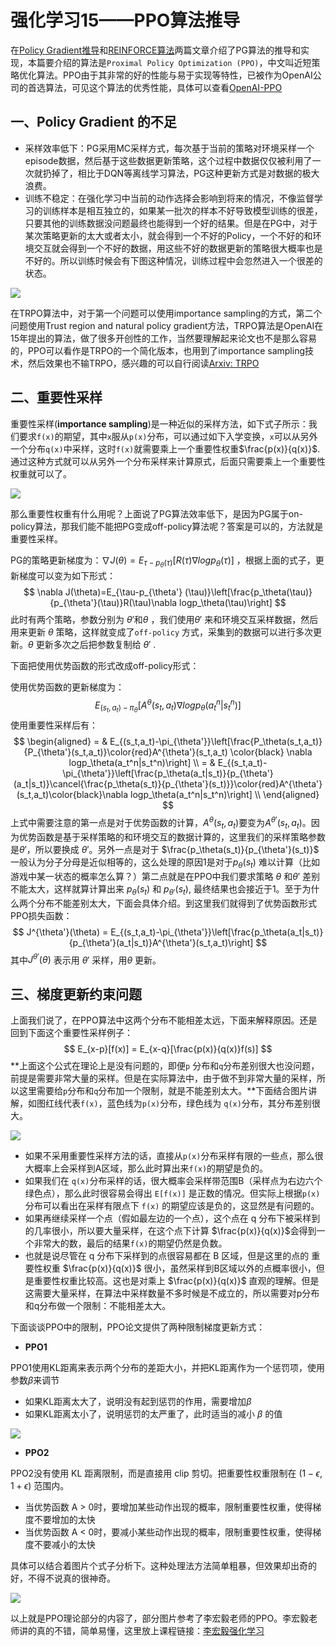 

# 强化学习15——PPO算法推导

在[Policy Gradient推导](https://blog.csdn.net/november_chopin/article/details/108032626?spm=1001.2014.3001.5501)和[REINFORCE算法](https://blog.csdn.net/november_chopin/article/details/108033013?spm=1001.2014.3001.5501)两篇文章介绍了PG算法的推导和实现，本篇要介绍的算法是`Proximal Policy Optimization (PPO)`，中文叫近短策略优化算法。PPO由于其非常的好的性能与易于实现等特性，已被作为OpenAI公司的首选算法，可见这个算法的优秀性能，具体可以查看[OpenAI-PPO](https://openai.com/blog/openai-baselines-ppo/)

## 一、Policy Gradient 的不足

- 采样效率低下：PG采用MC采样方式，每次基于当前的策略对环境采样一个episode数据，然后基于这些数据更新策略，这个过程中数据仅仅被利用了一次就扔掉了，相比于DQN等离线学习算法，PG这种更新方式是对数据的极大浪费。
- 训练不稳定：在强化学习中当前的动作选择会影响到将来的情况，不像监督学习的训练样本是相互独立的，如果某一批次的样本不好导致模型训练的很差，只要其他的训练数据没问题最终也能得到一个好的结果。但是在PG中，对于某次策略更新的太大或者太小，就会得到一个不好的Policy，一个不好的和环境交互就会得到一个不好的数据，用这些不好的数据更新的策略很大概率也是不好的。所以训练时候会有下图这种情况，训练过程中会忽然进入一个很差的状态。

![](http://inews.gtimg.com/newsapp_ls/0/14468661815/0)

在TRPO算法中，对于第一个问题可以使用importance sampling的方式，第二个问题使用Trust region and natural policy gradient方法，TRPO算法是OpenAI在15年提出的算法，做了很多开创性的工作，当然要理解起来论文也不是那么容易的，PPO可以看作是TRPO的一个简化版本，也用到了importance sampling技术，然后效果也不输TRPO，感兴趣的可以自行阅读[Arxiv: TRPO](https://arxiv.org/abs/1502.05477)

## 二、重要性采样

重要性采样(**importance sampling**)是一种近似的采样方法，如下式子所示：我们要求`f(x)`的期望，其中`x`服从`p(x)`分布，可以通过如下入学变换，`x`可以从另外一个分布`q(x)`中采样，这时`f(x)`就需要乘上一个重要性权重$\frac{p(x)}{q(x)}$. 通过这种方式就可以从另外一个分布采样来计算原式，后面只需要乘上一个重要性权重就可以了。

![](https://s3.bmp.ovh/imgs/2022/01/f9ddb3fb263a34d4.png)

那么重要性权重有什么用呢？上面说了PG算法效率低下，是因为PG属于on-policy算法，那我们能不能把PG变成off-policy算法呢？答案是可以的，方法就是重要性采样。

PG的策略更新梯度为：$\nabla J(\theta)=E_{\tau-p_\theta (\tau)}[R(\tau)\nabla logp_\theta(\tau)]$ ，根据上面的式子，更新梯度可以变为如下形式：
$$
\nabla J(\theta)=E_{\tau-p_{\theta'} (\tau)}\left[\frac{p_\theta(\tau)}{p_{\theta'}(\tau)}R(\tau)\nabla logp_\theta(\tau)\right]
$$
此时有两个策略，参数分别为 $\theta'$和$\theta$ ，我们使用$\theta'$ 来和环境交互采样数据，然后用来更新 $\theta$ 策略，这样就变成了`off-policy` 方式，采集到的数据可以进行多次更新。$\theta$ 更新多次之后把参数复制给 $\theta'$ .

下面把使用优势函数的形式改成off-policy形式：

使用优势函数的更新梯度为：
$$
E_{(s_t,a_t)-\pi_\theta}[A^\theta(s_t,a_t)\nabla logp_\theta(a_t^n|s_t^n)]
$$
使用重要性采样后有：
$$
\begin{aligned}
= & E_{(s_t,a_t)-\pi_{\theta'}}\left[\frac{P_\theta(s_t,a_t)}{P_{\theta'}(s_t,a_t)}\color{red}A^{\theta'}(s_t,a_t) \color{black} \nabla logp_\theta(a_t^n|s_t^n)\right] \\
= & E_{(s_t,a_t)-\pi_{\theta'}}\left[\frac{p_\theta(a_t|s_t)}{p_{\theta'}(a_t|s_t)}\cancel{\frac{p_\theta(s_t)}{p_{\theta'}(s_t)}}\color{red}A^{\theta'}(s_t,a_t)\color{black}\nabla logp_\theta(a_t^n|s_t^n)\right] \\
\end{aligned}
$$
上式中需要注意的第一点是对于优势函数的计算，$A^{\theta}(s_t,a_t)$要变为$A^{\theta'}(s_t,a_t)$。因为优势函数是基于采样策略的和环境交互的数据计算的，这里我们的采样策略参数是$\theta'$，所以要换成 $\theta'$。另外一点是对于 $\frac{p_\theta(s_t)}{p_{\theta'}(s_t)}$ 一般认为分子分母是近似相等的，这么处理的原因1是对于$p_\theta(s_t)$ 难以计算（比如游戏中某一状态的概率怎么算？）第二点就是在PPO中我们要求策略 $\theta$ 和$\theta'$ 差别不能太大，这样就算计算出来 $p_\theta(s_t)$ 和 $p_{\theta'}(s_t)$, 最终结果也会接近于1。至于为什么两个分布不能差别太大，下面会具体介绍。到这里我们就得到了优势函数形式PPO损失函数：
$$
J^{\theta'}(\theta) = E_{(s_t,a_t)-\pi_{\theta'}}\left[\frac{p_\theta(a_t|s_t)}{p_{\theta'}(a_t|s_t)}A^{\theta'}(s_t,a_t)\right]
$$
其中$J^{\theta'}(\theta)$ 表示用 $\theta'$ 采样，用$\theta$ 更新。

## 三、梯度更新约束问题

上面我们说了，在PPO算法中这两个分布不能相差太远，下面来解释原因。还是回到下面这个重要性采样例子：
$$
E_{x-p}[f(x)] = E_{x-q}[\frac{p(x)}{q(x)}f(s)]
$$
**上面这个公式在理论上是没有问题的，即便`p` 分布和`q`分布差别很大也没问题，前提是需要非常大量的采样。但是在实际算法中，由于做不到非常大量的采样，所以这里需要给`p`分布和`q`分布加一个限制，就是不能差别太大。**下面结合图片讲解，如图红线代表`f(x)`，蓝色线为`p(x)`分布，绿色线为 `q(x)`分布，其分布差别很大。

![](https://s3.bmp.ovh/imgs/2022/01/0a602f083c75025d.png)

- 如果不采用重要性采样方法的话，直接从`p(x)`分布采样有限的一些点，那么很大概率上会采样到A区域，那么此时算出来`f(x)`的期望是负的。
- 如果我们在 `q(x)`分布采样的话，很大概率会采样带范围B（采样点为右边六个绿色点），那么此时很容易会得出 `E[f(x)]` 是正数的情况。但实际上根据`p(x)`分布可以看出在采样有限点下 `f(x)` 的期望应该是负的，这显然是有问题的。
- 如果再继续采样一个点（假如最左边的一个点），这个点在 q 分布下被采样到的几率很小，所以要大量采样，在这个点下计算 $\frac{p(x)}{q(x)}$会得到一个非常大的数，最后的结果`f(x)`的期望仍然是负数。 
- 也就是说尽管在 q 分布下采样到的点很容易都在 B 区域，但是这里的点的 重要性权重 $\frac{p(x)}{q(x)}$ 很小，虽然采样到B区域以外的点概率很小，但是重要性权重比较高。这也是对乘上 $\frac{p(x)}{q(x)}$ 直观的理解。但是这需要大量采样，在算法中采样数量不多时候是不成立的，所以需要对p分布和q分布做一个限制：不能相差太大。

下面谈谈PPO中的限制，PPO论文提供了两种限制梯度更新方式：

- **PPO1**

PPO1使用KL距离来表示两个分布的差距大小，并把KL距离作为一个惩罚项，使用参数$\beta$来调节

- 如果KL距离太大了，说明没有起到惩罚的作用，需要增加$\beta$ 
- 如果KL距离太小了，说明惩罚的太严重了，此时适当的减小 $\beta$ 的值

![](https://s3.bmp.ovh/imgs/2022/01/b49ff193f2728125.png)

- **PPO2**

PPO2没有使用 KL 距离限制，而是直接用 clip 剪切。把重要性权重限制在 $(1-\epsilon, 1+\epsilon)$ 范围内。

- 当优势函数 A > 0时，要增加某些动作出现的概率，限制重要性权重，使得梯度不要增加的太快
- 当优势函数 A < 0时，要减小某些动作出现的概率，限制重要性权重，使得梯度不要减小的太快

具体可以结合着图片个式子分析下。这种处理法方法简单粗暴，但效果却出奇的好，不得不说真的很神奇。

![](https://s3.bmp.ovh/imgs/2022/01/21c2ad87cfa6a679.png)

以上就是PPO理论部分的内容了，部分图片参考了李宏毅老师的PPO。李宏毅老师讲的真的不错，简单易懂，这里放上课程链接：[李宏毅强化学习](https://www.bilibili.com/video/BV1UE411G78S?from=search&seid=3408487385073313190&spm_id_from=333.337.0.0)